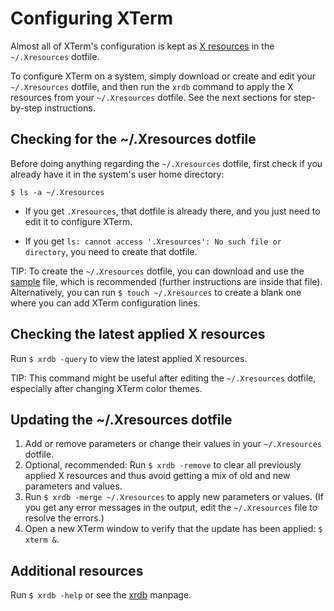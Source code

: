 # Configuring XTerm

Almost all of XTerm's configuration is kept as [X resources](https://wiki.archlinux.org/title/X_resources) in the `~/.Xresources` dotfile.

To configure XTerm on a system, simply download or create and edit your `~/.Xresources` dotfile, and then run the `xrdb` command to apply the X resources from your `~/.Xresources` dotfile. See the next sections for step-by-step instructions.

## Checking for the ~/.Xresources dotfile

Before doing anything regarding the `~/.Xresources` dotfile, first check if you already have it in the system's user home directory:

`$ ls -a ~/.Xresources`

- If you get `.Xresources`, that dotfile is already there, and you just need to edit it to configure XTerm.

- If you get `ls: cannot access '.Xresources': No such file or directory`, you need to create that dotfile.

TIP: To create the `~/.Xresources` dotfile, you can download and use the [sample](https://github.com/xterm-x11/files.Xresources/blob/main/sample.Xresources) file, which is recommended (further instructions are inside that file). Alternatively, you can run `$ touch ~/.Xresources` to create a blank one where you can add XTerm configuration lines.

## Checking the latest applied X resources

Run `$ xrdb -query` to view the latest applied X resources.

TIP: This command might be useful after editing the `~/.Xresources` dotfile, especially after changing XTerm color themes.

## Updating the ~/.Xresources dotfile

1. Add or remove parameters or change their values in your `~/.Xresources` dotfile.
2. Optional, recommended: Run `$ xrdb -remove` to clear all previously applied X resources and thus avoid getting a mix of old and new parameters and values.
3. Run `$ xrdb -merge ~/.Xresources` to apply new parameters or values. (If you get any error messages in the output, edit the `~/.Xresources` file to resolve the errors.)
4. Open a new XTerm window to verify that the update has been applied: `$ xterm &`.

## Additional resources

Run `$ xrdb -help` or see the [xrdb](https://www.x.org/releases/X11R7.7/doc/man/man1/xrdb.1.xhtml) manpage.

